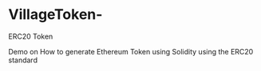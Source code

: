 # VillageToken-
ERC20 Token

Demo on How to generate Ethereum Token using Solidity using the ERC20 standard


